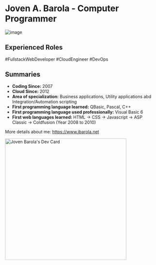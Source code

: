 #  Joven A. Barola - Computer Programmer

![image](https://user-images.githubusercontent.com/129955/236810349-2b1674fc-7fba-4d03-a41b-0f43bcb034b9.png)

## Experienced Roles
#FullstackWebDeveloper
#CloudEngineer
#DevOps

## Summaries
- **Coding Since:** 2007
- **Cloud Since:** 2012
- **Area of specialization:** Business applications, Utility applications abd Integration/Automation scripting
- **First programming language learned:** QBasic, Pascal, C++
- **First programming language used professionally:** Visual Basic 6
- **First web languages learned:** HTML -> CSS -> Javascript -> ASP Classic -> Coldfusion (Year 2008 to 2010)

More details about me: https://www.jbarola.net

<a href="https://app.daily.dev/jovenbarola"><img src="https://api.daily.dev/devcards/4012aae612f147618ce82c609b0c1dad.png?r=09l" width="400" alt="Joven Barola's Dev Card"/></a>

